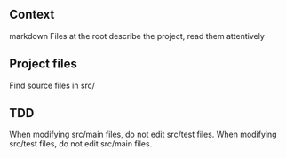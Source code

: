 ## Context

markdown Files at the root describe the project, read them attentively

## Project files

Find source files in src/ 

## TDD

When modifying src/main files, do not edit src/test files.
When modifying src/test files, do not edit src/main files.

